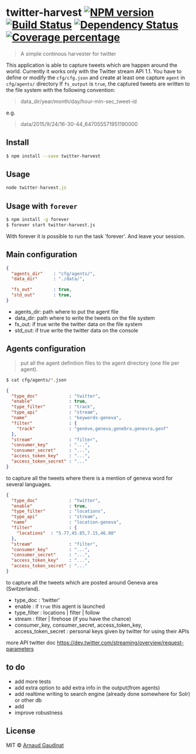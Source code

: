 
[npm-image]: https://badge.fury.io/js/twitter-harvest.svg
[npm-url]: https://npmjs.org/package/twitter-harvest
[travis-image]: https://travis-ci.org/HESGE/twitter-harvest.svg?branch=master
[travis-url]: https://travis-ci.org/HESGE/twitter-harvest
[daviddm-image]: https://david-dm.org/HESGE/twitter-harvest.svg?theme=shields.io
[daviddm-url]: https://david-dm.org/HESGE/twitter-harvest
[coveralls-image]: https://coveralls.io/repos/HESGE/twitter-harvest/badge.svg
[coveralls-url]: https://coveralls.io/r/HESGE/twitter-harvest

# twitter-harvest [![NPM version][npm-image]][npm-url] [![Build Status][travis-image]][travis-url] [![Dependency Status][daviddm-image]][daviddm-url] [![Coverage percentage][coveralls-image]][coveralls-url]
> A simple continous harvester for twitter

This application is able to capture tweets which are happen around the world. Currently it works only with the Twitter stream API 1.1.
You have to define or modify the `cfg/cfg.json` and create at least one capture `agent` in `cfg/agents/` directory
If `fs_output` is `true`, the captured tweets are written to the file system with the following convention:

>data_dir/year/month/day/hour-min-sec_tweet-id

e.g.

>data/2015/9/24/16-30-44_647055571951190000

## Install

```sh
$ npm install --save twitter-harvest
```


## Usage

```js
node twitter-harvest.js
```

## Usage with `forever`

```sh
$ npm install -g forever
$ forever start twitter-harvest.js
```

With forever it is possible to run the task 'forever'. And leave your session.

## Main configuration

```json
{
  "agents_dir"    : "cfg/agents/",
  "data_dir"      : "./data/",

  "fs_out"        : true,
  "std_out"       : true,
}
```

* agents_dir: path where to put the agent file
* data_dir: path where to write the tweets on the file system
* fs_out: if true write the twitter data on the file system
* std_out: if true write the twitter data on the console

## Agents configuration

> put all the agent definition files to the agent directory (one file per agent).

```sh
$ cat cfg/agents/*.json
```

```json
{
  "type_doc"            : "twitter",
  "enable"              : true,
  "type_filter"         : "track",
  "type_api"            : "stream",
  "name"                : "keywords-geneva",
  "filter"              : {
    "track"             : "genève,geneva,genebra,genevra,genf"
  },
  "stream"              : "filter",
  "consumer_key"        : "...",
  "consumer_secret"     : "...",
  "access_token_key"    : "...",
  "access_token_secret" : "..."  
}
```

to capture all the tweets where there is a mention of geneva word for several languages.


```json
{
  "type_doc"            : "twitter",
  "enable"              : true,
  "type_filter"         : "locations",
  "type_api"            : "stream",
  "name"                : "location-geneva",
  "filter"              : {
    "locations"  : "5.77,45.85,7.15,46.80"
  },
  "stream"              : "filter",
  "consumer_key"        : "...",
  "consumer_secret"     : "...",
  "access_token_key"    : "...",
  "access_token_secret" : "..."
}
```

to capture all the tweets which are posted around Geneva area (Switzerland).

* type_doc : 'twitter'
* enable : if `true` this agent is launched
* type_filter : locations | filter | follow
* stream : filter | firehose (if you have the chance)
* consumer_key, consumer_secret, access_token_key, access_token_secret : personal keys given by twitter for using their APIs

more API twitter doc https://dev.twitter.com/streaming/overview/request-parameters

## to do

* add more tests
* add extra option to add extra info in the output(from agents)
* add realtime writing to search engine (already done somewhere for Solr) or other db
* add
* improve robustness


## License

MIT © [Arnaud Gaudinat](http://bitem.hesge.ch/people/arnaud-gaudinat)
